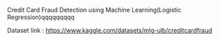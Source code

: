 Credit Card Fraud Detection using Machine Learning(Logistic Regression)qqqqqqqqq

Dataset link : https://www.kaggle.com/datasets/mlg-ulb/creditcardfraud
